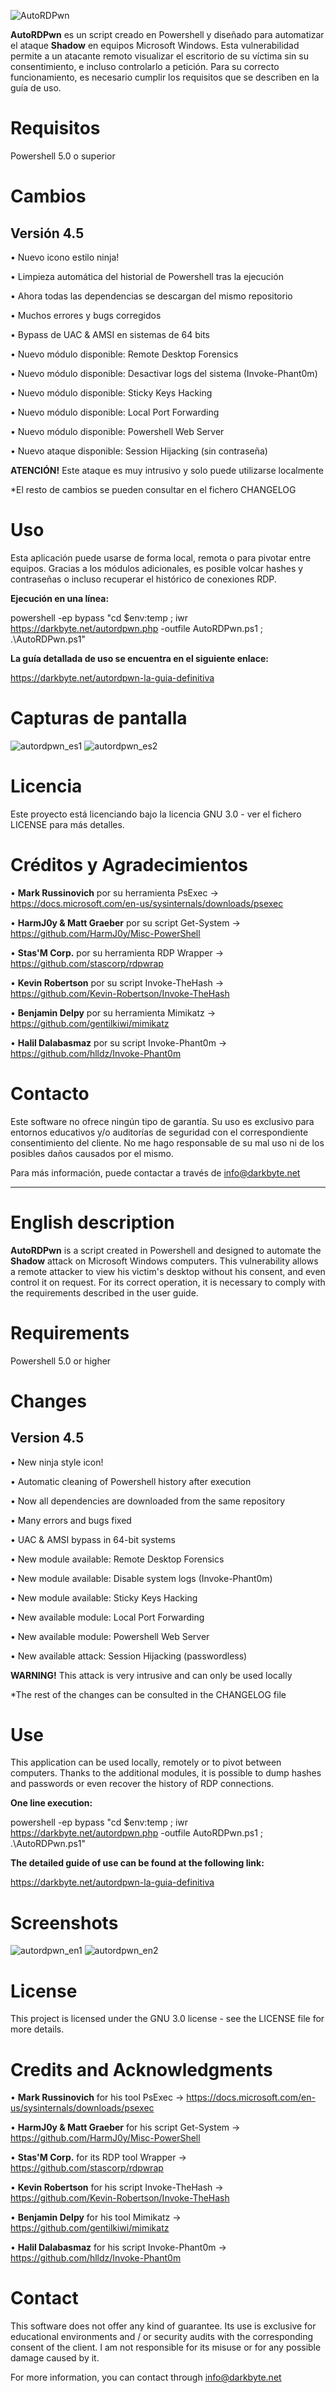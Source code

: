 ![AutoRDPwn](https://user-images.githubusercontent.com/34335312/45109339-8b203580-b13f-11e8-9de7-1210114313bb.png)


**AutoRDPwn** es un script creado en Powershell y diseñado para automatizar el ataque **Shadow** en equipos Microsoft Windows. Esta vulnerabilidad permite a un atacante remoto visualizar el escritorio de su víctima sin su consentimiento, e incluso controlarlo a petición. Para su correcto funcionamiento, es necesario cumplir los requisitos que se describen en la guía de uso.


# Requisitos
Powershell 5.0 o superior


# Cambios

## Versión 4.5
• Nuevo icono estilo ninja!

• Limpieza automática del historial de Powershell tras la ejecución

• Ahora todas las dependencias se descargan del mismo repositorio

• Muchos errores y bugs corregidos

• Bypass de UAC & AMSI en sistemas de 64 bits

• Nuevo módulo disponible: Remote Desktop Forensics

• Nuevo módulo disponible: Desactivar logs del sistema (Invoke-Phant0m)

• Nuevo módulo disponible: Sticky Keys Hacking

• Nuevo módulo disponible: Local Port Forwarding

• Nuevo módulo disponible: Powershell Web Server

• Nuevo ataque disponible: Session Hijacking (sin contraseña)

**ATENCIÓN!** Este ataque es muy intrusivo y solo puede utilizarse localmente

*El resto de cambios se pueden consultar en el fichero CHANGELOG


# Uso
Esta aplicación puede usarse de forma local, remota o para pivotar entre equipos. 
Gracias a los módulos adicionales, es posible volcar hashes y contraseñas o incluso recuperar el histórico de conexiones RDP.

**Ejecución en una línea:**

powershell -ep bypass "cd $env:temp ; iwr https://darkbyte.net/autordpwn.php -outfile AutoRDPwn.ps1 ; .\AutoRDPwn.ps1"

**La guía detallada de uso se encuentra en el siguiente enlace:**

https://darkbyte.net/autordpwn-la-guia-definitiva


# Capturas de pantalla
![autordpwn_es1](https://user-images.githubusercontent.com/34335312/49497407-a7c82880-f868-11e8-9bd7-388bd85ba99d.png)
![autordpwn_es2](https://user-images.githubusercontent.com/34335312/49497406-a7c82880-f868-11e8-9017-0b755afc621a.png)


# Licencia
Este proyecto está licenciando bajo la licencia GNU 3.0 - ver el fichero LICENSE para más detalles.


# Créditos y Agradecimientos
• **Mark Russinovich** por su herramienta PsExec -> https://docs.microsoft.com/en-us/sysinternals/downloads/psexec

• **HarmJ0y & Matt Graeber** por su script Get-System -> https://github.com/HarmJ0y/Misc-PowerShell

• **Stas'M Corp.** por su herramienta RDP Wrapper -> https://github.com/stascorp/rdpwrap

• **Kevin Robertson** por su script Invoke-TheHash -> https://github.com/Kevin-Robertson/Invoke-TheHash

• **Benjamin Delpy** por su herramienta Mimikatz -> https://github.com/gentilkiwi/mimikatz

• **Halil Dalabasmaz** por su script Invoke-Phant0m -> https://github.com/hlldz/Invoke-Phant0m


# Contacto
Este software no ofrece ningún tipo de garantía. Su uso es exclusivo para entornos educativos y/o auditorías de seguridad con el correspondiente consentimiento del cliente. No me hago responsable de su mal uso ni de los posibles daños causados por el mismo.

Para más información, puede contactar a través de info@darkbyte.net

-------------------------------------------------------------------------------------------------------------
# English description

**AutoRDPwn** is a script created in Powershell and designed to automate the **Shadow** attack on Microsoft Windows computers. This vulnerability allows a remote attacker to view his victim's desktop without his consent, and even control it on request. For its correct operation, it is necessary to comply with the requirements described in the user guide.


# Requirements
Powershell 5.0 or higher


# Changes
## Version 4.5
• New ninja style icon!

• Automatic cleaning of Powershell history after execution

• Now all dependencies are downloaded from the same repository

• Many errors and bugs fixed

• UAC & AMSI bypass in 64-bit systems

• New module available: Remote Desktop Forensics

• New module available: Disable system logs (Invoke-Phant0m)

• New module available: Sticky Keys Hacking

• New available module: Local Port Forwarding

• New available module: Powershell Web Server

• New available attack: Session Hijacking (passwordless)

**WARNING!** This attack is very intrusive and can only be used locally

*The rest of the changes can be consulted in the CHANGELOG file


# Use
This application can be used locally, remotely or to pivot between computers. Thanks to the additional modules, it is possible to dump hashes and passwords or even recover the history of RDP connections.


**One line execution:**

powershell -ep bypass "cd $env:temp ; iwr https://darkbyte.net/autordpwn.php -outfile AutoRDPwn.ps1 ; .\AutoRDPwn.ps1"

**The detailed guide of use can be found at the following link:**

https://darkbyte.net/autordpwn-la-guia-definitiva

# Screenshots
![autordpwn_en1](https://user-images.githubusercontent.com/34335312/49497408-a860bf00-f868-11e8-8a4b-96d5fb060135.png)
![autordpwn_en2](https://user-images.githubusercontent.com/34335312/49497405-a7c82880-f868-11e8-9d76-727ef24f342d.png)


# License
This project is licensed under the GNU 3.0 license - see the LICENSE file for more details.


# Credits and Acknowledgments
• **Mark Russinovich** for his tool PsExec -> https://docs.microsoft.com/en-us/sysinternals/downloads/psexec

• **HarmJ0y & Matt Graeber** for his script Get-System -> https://github.com/HarmJ0y/Misc-PowerShell

• **Stas'M Corp.** for its RDP tool Wrapper -> https://github.com/stascorp/rdpwrap

• **Kevin Robertson** for his script Invoke-TheHash -> https://github.com/Kevin-Robertson/Invoke-TheHash

• **Benjamin Delpy** for his tool Mimikatz -> https://github.com/gentilkiwi/mimikatz

• **Halil Dalabasmaz** for his script Invoke-Phant0m -> https://github.com/hlldz/Invoke-Phant0m


# Contact
This software does not offer any kind of guarantee. Its use is exclusive for educational environments and / or security audits with the corresponding consent of the client. I am not responsible for its misuse or for any possible damage caused by it.

For more information, you can contact through info@darkbyte.net
